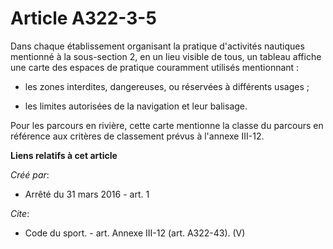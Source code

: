 # Article A322-3-5

Dans chaque établissement organisant la pratique d'activités nautiques mentionné à la sous-section 2, en un lieu visible de
tous, un tableau affiche une carte des espaces de pratique couramment utilisés mentionnant :

- les zones interdites, dangereuses, ou réservées à différents usages ;

- les limites autorisées de la navigation et leur balisage. 

Pour les parcours en rivière, cette carte mentionne la classe du parcours en référence aux critères de classement prévus à
l'annexe III-12.

**Liens relatifs à cet article**

_Créé par_:

  - Arrêté du 31 mars 2016 - art. 1

_Cite_:

  - Code du sport. - art. Annexe III-12 (art. A322-43). (V)
